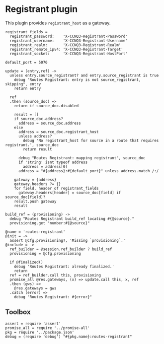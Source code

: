 Registrant plugin
=================

This plugin provides `registrant_host` as a gateway.

    registrant_fields =
      registrant_password:    'X-CCNQ3-Registrant-Password'
      registrant_username:    'X-CCNQ3-Registrant-Username'
      registrant_realm:       'X-CCNQ3-Registrant-Realm'
      registrant_remote_ipv4: 'X-CCNQ3-Registrant-Target'
      registrant_socket:      'X-CCNQ3-Registrant-HostPort'

    default_port = 5070

    update = (entry,ref) ->
      unless entry.source_registrant? and entry.source_registrant is true
        debug "Routes Registrant: entry is not source_registrant, skipping", entry
        return entry

      ref
      .then (source_doc) =>
        return if source_doc.disabled

        result = []
        if source_doc.address?
          address = source_doc.address
        else
          address = source_doc.registrant_host
          unless address?
            debug 'No registrant_host for source in a route that requires registrant.', source_doc
            return result

          debug "Routes Registrant: mapping registrant", source_doc
          if 'string' isnt typeof address
            address = address[0]
          address = "#{address}:#{default_port}" unless address.match /:/

        gateway = {address}
        gateway.headers ?= {}
        for field, header of registrant_fields
          gateway.headers[header] = source_doc[field] if source_doc[field]?
        result.push gateway
        result

    build_ref = (provisioning) ->
      debug "Routes Registrant build_ref locating #{@source}."
      provisioning.get "number:#{@source}"

    @name = 'routes-registrant'
    @init = ->
      assert @cfg.provisioning?, 'Missing `provisioning`.'
    @include = ->
      ref_builder = @session.ref_builder ? build_ref
      provisioning = @cfg.provisioning

      if @finalized()
        debug 'Routes Registrant: already finalized.'
        return
      ref = ref_builder.call this, provisioning
      promise_all @res.gateways, (x) => update.call this, x, ref
      .then (gws) =>
        @res.gateways = gws
      .catch (error) =>
        debug "Routes Registrant: #{error}"

Toolbox
-------

    assert = require 'assert'
    promise_all = require '../promise-all'
    pkg = require '../package.json'
    debug = (require 'debug') "#{pkg.name}:routes-registrant"
